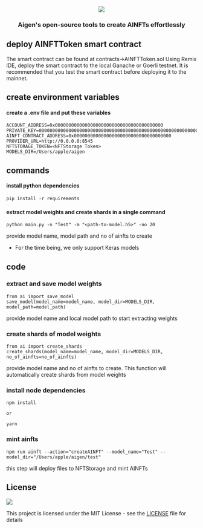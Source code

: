 <div align="center">
<img src="https://aigenprotocol.com/static/media/aigen-logo-light.fad5403b0fa280336867e8ea8400db40.svg" />
<h3>
Aigen's open-source tools to create AINFTs effortlessly
</h3>
</div>

## deploy AINFTToken smart contract
The smart contract can be found at contracts->AINFTToken.sol
Using Remix IDE, deploy the smart contract to the local Ganache or Goerli testnet. 
It is recommended that you test the smart contract before deploying it to the mainnet.

## create environment variables

#### create a .env file and put these variables

```
ACCOUNT_ADDRESS=0x0000000000000000000000000000000000000000
PRIVATE_KEY=000000000000000000000000000000000000000000000000000000000000000
AINFT_CONTRACT_ADDRESS=0x000000000000000000000000000000000000
PROVIDER_URL=http://0.0.0.0:8545
NFTSTORAGE_TOKEN=<NFTStorage Token>
MODELS_DIR=/Users/apple/aigen
```

## commands

#### install python dependencies

```
pip install -r requirements
```

#### extract model weights and create shards in a single command

```
python main.py -n "Test" -m "<path-to-model.h5>" -no 20
```
provide model name, model path and no of ainfts to create
* For the time being, we only support Keras models

## code

### extract and save model weights

```
from ai import save_model
save_model(model_name=model_name, model_dir=MODELS_DIR, model_path=model_path)
```

provide model name and local model path to start extracting weights

### create shards of model weights

```
from ai import create_shards
create_shards(model_name=model_name, model_dir=MODELS_DIR, no_of_ainfts=no_of_ainfts)
```

provide model name and no of ainfts to create. This function will automatically create shards from model weights

### install node dependencies

```
npm install

or 

yarn
```

### mint ainfts

```
npm run ainft --action="createAINFT" --model_name="Test" --model_dir="/Users/apple/aigen/test"
```
this step will deploy files to NFTStorage and mint AINFTs

## License

<a href="https://github.com/aigenprotocol/aigen/blob/master/LICENSE"><img src="https://img.shields.io/github/license/aigenprotocol/aigen"></a>

This project is licensed under the MIT License - see the [LICENSE](LICENSE) file for details
